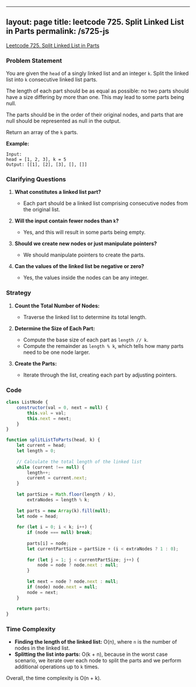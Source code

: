 
---
layout: page
title: leetcode 725. Split Linked List in Parts
permalink: /s725-js
---
[Leetcode 725. Split Linked List in Parts](https://algoadvance.github.io/algoadvance/l725)
### Problem Statement

You are given the `head` of a singly linked list and an integer `k`. Split the linked list into `k` consecutive linked list parts.

The length of each part should be as equal as possible: no two parts should have a size differing by more than one. This may lead to some parts being null.

The parts should be in the order of their original nodes, and parts that are null should be represented as null in the output.

Return an array of the `k` parts.

**Example:**

```
Input:
head = [1, 2, 3], k = 5
Output: [[1], [2], [3], [], []]
```

### Clarifying Questions

1. **What constitutes a linked list part?**
   - Each part should be a linked list comprising consecutive nodes from the original list.

2. **Will the input contain fewer nodes than `k`?**
   - Yes, and this will result in some parts being empty.

3. **Should we create new nodes or just manipulate pointers?**
   - We should manipulate pointers to create the parts.

4. **Can the values of the linked list be negative or zero?**
   - Yes, the values inside the nodes can be any integer.

### Strategy

1. **Count the Total Number of Nodes:**
   - Traverse the linked list to determine its total length.

2. **Determine the Size of Each Part:**
   - Compute the base size of each part as `length // k`.
   - Compute the remainder as `length % k`, which tells how many parts need to be one node larger.

3. **Create the Parts:**
   - Iterate through the list, creating each part by adjusting pointers.

### Code

```javascript
class ListNode {
    constructor(val = 0, next = null) {
        this.val = val;
        this.next = next;
    }
}

function splitListToParts(head, k) {
    let current = head;
    let length = 0;
    
    // Calculate the total length of the linked list
    while (current !== null) {
        length++;
        current = current.next;
    }
    
    let partSize = Math.floor(length / k),
        extraNodes = length % k;
    
    let parts = new Array(k).fill(null);
    let node = head;
    
    for (let i = 0; i < k; i++) {
        if (node === null) break;
        
        parts[i] = node;
        let currentPartSize = partSize + (i < extraNodes ? 1 : 0);
        
        for (let j = 1; j < currentPartSize; j++) {
            node = node ? node.next : null;
        }
        
        let next = node ? node.next : null;
        if (node) node.next = null;
        node = next;
    }
    
    return parts;
}
```

### Time Complexity

- **Finding the length of the linked list:** O(n), where `n` is the number of nodes in the linked list.
- **Splitting the list into parts:** O(k + n), because in the worst case scenario, we iterate over each node to split the parts and we perform additional operations up to `k` times.

Overall, the time complexity is O(n + k).